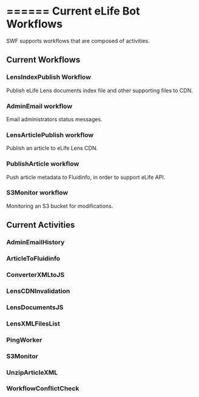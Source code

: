 ======
Current eLife Bot Workflows
======

SWF supports workflows that are composed of activities. 

## Current Workflows

### LensIndexPublish Workflow

Publish eLife Lens documents index file and other supporting files to CDN.


### AdminEmail workflow

Email administrators status messages.


### LensArticlePublish workflow

Publish an article to eLife Lens CDN.



### PublishArticle workflow

Push article metadata to Fluidinfo, in order to support eLife API.



### S3Monitor workflow
Monitoring an S3 bucket for modifications.


## Current Activities

### AdminEmailHistory
### ArticleToFluidinfo
### ConverterXMLtoJS
### LensCDNInvalidation
### LensDocumentsJS
### LensXMLFilesList
### PingWorker
### S3Monitor
### UnzipArticleXML
### WorkflowConflictCheck

